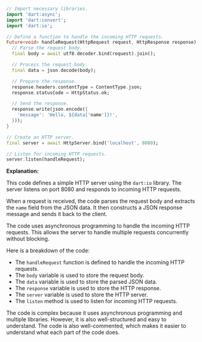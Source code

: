 ```dart
// Import necessary libraries.
import 'dart:async';
import 'dart:convert';
import 'dart:io';

// Define a function to handle the incoming HTTP requests.
Future<void> handleRequest(HttpRequest request, HttpResponse response) async {
  // Parse the request body.
  final body = await utf8.decoder.bind(request).join();

  // Process the request body.
  final data = json.decode(body);

  // Prepare the response.
  response.headers.contentType = ContentType.json;
  response.statusCode = HttpStatus.ok;

  // Send the response.
  response.write(json.encode({
    'message': 'Hello, ${data['name']}!',
  }));
}

// Create an HTTP server.
final server = await HttpServer.bind('localhost', 8080);

// Listen for incoming HTTP requests.
server.listen(handleRequest);
```

**Explanation:**

This code defines a simple HTTP server using the `dart:io` library. The server listens on port 8080 and responds to incoming HTTP requests.

When a request is received, the code parses the request body and extracts the `name` field from the JSON data. It then constructs a JSON response message and sends it back to the client.

The code uses asynchronous programming to handle the incoming HTTP requests. This allows the server to handle multiple requests concurrently without blocking.

Here is a breakdown of the code:

* The `handleRequest` function is defined to handle the incoming HTTP requests.
* The `body` variable is used to store the request body.
* The `data` variable is used to store the parsed JSON data.
* The `response` variable is used to store the HTTP response.
* The `server` variable is used to store the HTTP server.
* The `listen` method is used to listen for incoming HTTP requests.

The code is complex because it uses asynchronous programming and multiple libraries. However, it is also well-structured and easy to understand. The code is also well-commented, which makes it easier to understand what each part of the code does.